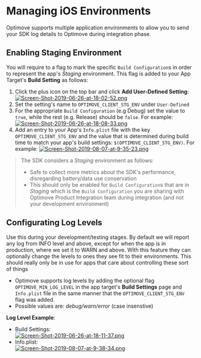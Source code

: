 # Managing iOS Environments
Optimove supports multiple application environments to allow you to send your SDK log details to Optimove during integration phase.

## Enabling Staging Environment
You will require to a flag to mark the specific `Build Configuration`s in order to represent the app's _Staging_ environment. This flag is added to your App Target's **Build Setting** as follows:

1. Click the plus icon on the top bar and click **Add User-Defined Setting**:
    [![Screen-Shot-2019-06-26-at-18-02-52.png](https://i.postimg.cc/7hrpPG81/Screen-Shot-2019-06-26-at-18-02-52.png)](https://postimg.cc/PpK62qqN)
2. Set the setting's name to `OPTIMOVE_CLIENT_STG_ENV` under `User-Defined`
3. For the appropriate `Build Configuration` (e.g Debug) set the value to `true`, while the rest (e.g. Release) should be `false`. For example:
    [![Screen-Shot-2019-06-26-at-18-08-33.png](https://i.postimg.cc/mg9CCt01/Screen-Shot-2019-06-26-at-18-08-33.png)](https://postimg.cc/0z8zq259)
4. Add an entry to your App's `Info.plist` file with the key `OPTIMOVE_CLIENT_STG_ENV` and the value that is determined during build time to match your app's build settings: `$(OPTIMOVE_CLIENT_STG_ENV)`. For example:
[![Screen-Shot-2019-08-07-at-9-35-23.png](https://i.postimg.cc/sgdJpcfT/Screen-Shot-2019-08-07-at-9-35-23.png)](https://postimg.cc/nC27xqDm)

> The SDK considers a _Staging_ environment as follows:
> - Safe to collect more metrics about the SDK's performance, disregarding battery/data use conservation
> - This should only be enabled for `Build Configuration`s that are in _Staging_ which is the `Build Configuration` you are sharing with Optimove Product Integration team during integration (and not your development environment)

## Configurating Log Levels
Use this during your development/testing stages.
By default we will report any log from INFO level and above, except for when the app is in production, where we set it to WARN and above. With this feature they can optionally change the levels to ones they see fit to their environments. This should really only be in use for apps that care about controlling these sort of things

- Optimove supports log levels by adding the optional flag  `OPTIMOVE_MIN_LOG_LEVEL` in the app target's **Build Settings** page and `Info.plist` file in the same manner that the `OPTIMOVE_CLIENT_STG_ENV` flag was added.
- Possible values are:  _debug/warn/error_ (case insenstive)

**Log Level Example**:<br>
- Build Settings:<br>
[![Screen-Shot-2019-06-26-at-18-11-37.png](https://i.postimg.cc/YqHhZbV0/Screen-Shot-2019-06-26-at-18-11-37.png)](https://postimg.cc/s1TjZ93C)<br>
- Info.plist:<br>
[![Screen-Shot-2019-08-07-at-9-38-34.png](https://i.postimg.cc/rs2SSyMK/Screen-Shot-2019-08-07-at-9-38-34.png)](https://postimg.cc/jwvwTbWb)
